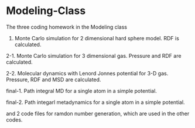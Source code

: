 # Modeling-Class
The three coding homework in the Modeling class

1. Monte Carlo simulation for 2 dimensional hard sphere model. RDF is calculated.

2-1. Monte Carlo simulation for 3 dimensional gas. Pressure and RDF are calculated.

2-2. Molecular dynamics with Lenord Jonnes potential for 3-D gas. Pressure, RDF and MSD are calculated.

final-1. Path integral MD for a single atom in a simple potential. 

final-2. Path integarl metadynamics for a single atom in a simple potential.

and 2 code files for ramdon number generation, which are used in the other codes.
